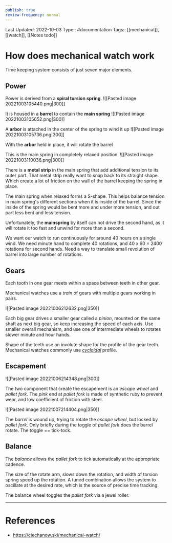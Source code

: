 ```yaml
---
publish: true
review-frequency: normal
---
```

Last Updated: 2022-10-03
Type:: #documentation 
Tags:: [[mechanical]], [[watch]], [[Notes todo]]

# How does mechanical watch work

Time keeping system consists of just seven major elements.

## Power
Power is derived from a **spiral torsion spring**.
![[Pasted image 20221003105440.png|300]]

It is housed in a **barrel** to contain the **main spring**
![[Pasted image 20221003105652.png|300]]

A **arbor** is attached in the center of the spring to wind it up
![[Pasted image 20221003105736.png|300]]

With the **arbor** held in place, it will rotate the barrel

This is the main spring in completely relaxed position.
![[Pasted image 20221003110036.png|300]]

There is a **metal strip** in the main spring that add additional tension to its outer part. That metal strip really want to snap back to its straight shape. Which create a lot of friction on the wall of the barrel keeping the spring in place.

The main spring when relaxed forms a S-shape. This helps balance tension in main spring's different sections when it is inside of the barrel. Since the inside of the spring would be bent more and under more tension, and out part less bent and less tension.

Unfortunately, the **mainspring** by itself can not drive the second hand, as it will rotate it too fast and unwind for more than a second.

We want our watch to run continuously for around 40 hours on a single wind. We need minute hand to complete 40 rotations, and 40 x 60 = 2400 rotations for second hands.
Need a way to translate small revolution of barrel into large number of rotations.

## Gears
Each tooth in one gear meets within a space between teeth in other gear.

Mechanical watches use a *train* of gears with multiple gears working in pairs.

![[Pasted image 20221006212632.png|350]]

Each big gear drives a smaller gear called a *pinion*, mounted on the same shaft as next big gear, so keep increasing the speed of each axis. Use smaller overall mechanism, and use one of intermediate wheels to rotates slower minute and hour hands.

Shape of the teeth use an involute shape for the profile of the gear teeth. Mechanical watches commonly use [*cycloidal*](https://www.tec-science.com/mechanical-power-transmission/cycloidal-gear/geometry-of-cycloidal-gears/) profile.

## Escapement
![[Pasted image 20221006214348.png|300]]

The two component that create the escapement is an *escape wheel* and *pallet fork*.
The *pink* end at *pallet fork* is made of synthetic ruby to prevent wear, and low coefficient of friction with steel.

![[Pasted image 20221007214404.png|350]]

The *barrel* is wound up, trying to rotate the *escape wheel*, but locked by *pallet fork*. Only briefly during the toggle of *pallet fork* does the barrel rotate. The toggle == tick-tock.

## Balance
The *balance* allows the *pallet fork* to tick automatically at the appropriate cadence.

The size of the rotate arm, slows down the rotation, and width of torsion spring speed up the rotation. A tuned combination allows the system to oscillate at the desired rate, which is the source of precise time tracking.

The balance wheel toggles the *pallet fork* via a jewel roller.

---
# References
- https://ciechanow.ski/mechanical-watch/